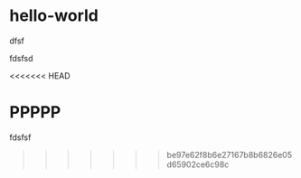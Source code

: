 # hello-world

dfsf

fdsfsd

<<<<<<< HEAD

PPPPP
=======
fdsfsf
>>>>>>> be97e62f8b6e27167b8b6826e05d65902ce6c98c
